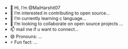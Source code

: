 - 👋 Hi, I’m @MaiHarshit07
- 👀 I’m interested in contributing to open source...
- 🌱 I’m currently learning c language...
- 💞️ I’m looking to collaborate on open source projects ...
- 📫  mail me if u want to connect...
- 😄 Pronouns: ...
- ⚡ Fun fact: ...

<!---
MaiHarshit07/MaiHarshit07 is a ✨ special ✨ repository because its `README.md` (this file) appears on your GitHub profile.
You can click the Preview link to take a look at your changes.
--->
